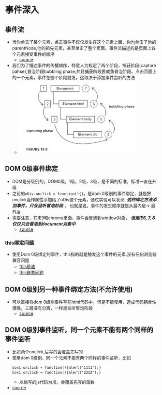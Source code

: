 # 事件深入
## 事件流
* 当你单击了某个元素，点击事件不仅仅发生在这个元素上面，你也单击了他的parentNode,他的祖先元素，甚至单击了整个页面，事件流描述的是页面上各个元素接受事件的顺序
    * [source](file/01_点击会触发祖先盒子的事件.html)
* 我们为了描述事件的传播顺序，特意人为规定了两个阶段，捕获阶段(capture pahse),冒泡阶段bubbling phase,并且捕获阶段要咸鱼冒泡阶段。点击页面上的一个元素，事件在哪个阶段触发，这取决于添加事件监听的方法
    * ![事件流顺序](img/01_事件触发的两个阶段.png)

## DOM 0级事件绑定
* DOM是分级别的，DOM0级，1级，2级，3级，是不同的标准，标准一直在升级
* 之前的`oDiv.onclick = function(){}`，是dom 0级别的事件绑定，就是把onclick当作属性添加给了oDiv这个元素，通过实验可以发现, ***这种绑定方法添加事件，只会监听冒泡阶段*** ， 也就是说，事件的发生顺序就是从最内层-> 最外层
* 需要注意，在IE9和chrome里面，事件会冒泡到window对象， ***但是IE6, 7, 8 仅仅只会冒泡到document对象中*** 
    * [source](file/02_Dom_0级别事件绑定_只能监听冒泡阶段.html)

### this绑定问题
* 使用Dom 0级绑定的事件，this指的就是触发这个事件的元素,没有任何浏览器兼容问题
    * [this是谁](file/03_Dom_0级别事件绑定_this是谁.html)
    * [this嵌套问题](file/04_Dom_0级别事件绑定_this嵌套问题.html)

## DOM 0级别另一种事件绑定方法(不允许使用)
* 可以直接将dom 0级别事件写在html代码中，但是不能使用，造成代码耦合性很强，三层没有分离，一样是监听冒泡阶段
    * [source](file/05_dom_0级别另外一种绑定事件的方式_直接写在标签里.html)

## DOM 0级别事件监听，同一个元素不能有两个同样的事件监听
* 比如两个onclick,后写的会覆盖先写的
* 使用dom 0级别，同一个元素不能有两个同样的事件监听，比如
    ```
    box1.onclick = function(){alert('1111');}
    box1.onclick = function(){alert('2222');}
    ```
    * 以后写的js代码为准，会覆盖先写的函数
* [source](file/06_DOM0级绑定监听-后写的会覆盖先写的.html)
































